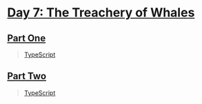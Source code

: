 # [Day 7: The Treachery of Whales](https://adventofcode.com/2021/day/7)

## [Part One](https://adventofcode.com/2021/day/7#part1)

> [TypeScript](/solutions/typescript/2021/07/src/p1.ts)

## [Part Two](https://adventofcode.com/2021/day/7#part2)

> [TypeScript](/solutions/typescript/2021/07/src/p2.ts)
